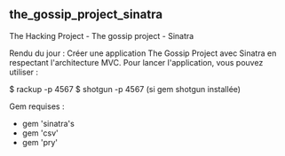 the_gossip_project_sinatra 
-----------------------------------------------------------------------------
The Hacking Project - The gossip project - Sinatra

Rendu du jour : Créer une application The Gossip Project avec Sinatra en respectant l'architecture MVC.
Pour lancer l'application, vous pouvez utiliser :

$ rackup -p 4567
$ shotgun -p 4567 (si gem shotgun installée)


Gem requises : 
- gem 'sinatra's
- gem 'csv'
- gem 'pry'